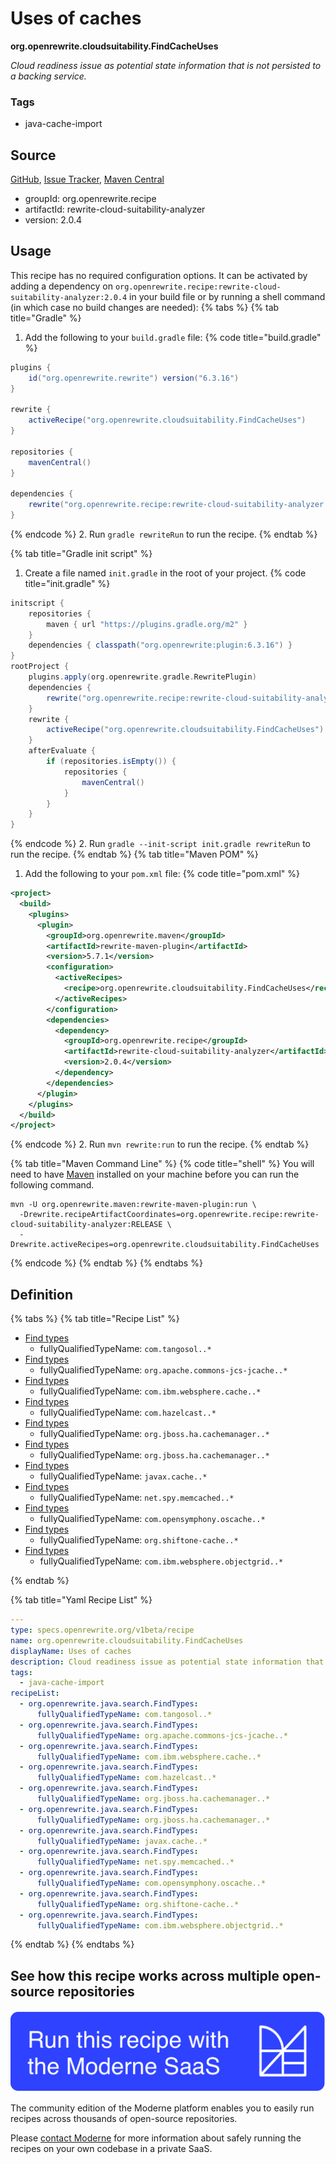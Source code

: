 # Uses of caches

**org.openrewrite.cloudsuitability.FindCacheUses**

_Cloud readiness issue as potential state information that is not persisted to a backing service._

### Tags

* java-cache-import

## Source

[GitHub](https://github.com/openrewrite/rewrite-cloud-suitability-analyzer/blob/main/src/main/resources/META-INF/rewrite/finders.yml), [Issue Tracker](https://github.com/openrewrite/rewrite-cloud-suitability-analyzer/issues), [Maven Central](https://central.sonatype.com/artifact/org.openrewrite.recipe/rewrite-cloud-suitability-analyzer/2.0.4/jar)

* groupId: org.openrewrite.recipe
* artifactId: rewrite-cloud-suitability-analyzer
* version: 2.0.4


## Usage

This recipe has no required configuration options. It can be activated by adding a dependency on `org.openrewrite.recipe:rewrite-cloud-suitability-analyzer:2.0.4` in your build file or by running a shell command (in which case no build changes are needed): 
{% tabs %}
{% tab title="Gradle" %}
1. Add the following to your `build.gradle` file:
{% code title="build.gradle" %}
```groovy
plugins {
    id("org.openrewrite.rewrite") version("6.3.16")
}

rewrite {
    activeRecipe("org.openrewrite.cloudsuitability.FindCacheUses")
}

repositories {
    mavenCentral()
}

dependencies {
    rewrite("org.openrewrite.recipe:rewrite-cloud-suitability-analyzer:2.0.4")
}
```
{% endcode %}
2. Run `gradle rewriteRun` to run the recipe.
{% endtab %}

{% tab title="Gradle init script" %}
1. Create a file named `init.gradle` in the root of your project.
{% code title="init.gradle" %}
```groovy
initscript {
    repositories {
        maven { url "https://plugins.gradle.org/m2" }
    }
    dependencies { classpath("org.openrewrite:plugin:6.3.16") }
}
rootProject {
    plugins.apply(org.openrewrite.gradle.RewritePlugin)
    dependencies {
        rewrite("org.openrewrite.recipe:rewrite-cloud-suitability-analyzer:2.0.4")
    }
    rewrite {
        activeRecipe("org.openrewrite.cloudsuitability.FindCacheUses")
    }
    afterEvaluate {
        if (repositories.isEmpty()) {
            repositories {
                mavenCentral()
            }
        }
    }
}
```
{% endcode %}
2. Run `gradle --init-script init.gradle rewriteRun` to run the recipe.
{% endtab %}
{% tab title="Maven POM" %}
1. Add the following to your `pom.xml` file:
{% code title="pom.xml" %}
```xml
<project>
  <build>
    <plugins>
      <plugin>
        <groupId>org.openrewrite.maven</groupId>
        <artifactId>rewrite-maven-plugin</artifactId>
        <version>5.7.1</version>
        <configuration>
          <activeRecipes>
            <recipe>org.openrewrite.cloudsuitability.FindCacheUses</recipe>
          </activeRecipes>
        </configuration>
        <dependencies>
          <dependency>
            <groupId>org.openrewrite.recipe</groupId>
            <artifactId>rewrite-cloud-suitability-analyzer</artifactId>
            <version>2.0.4</version>
          </dependency>
        </dependencies>
      </plugin>
    </plugins>
  </build>
</project>
```
{% endcode %}
2. Run `mvn rewrite:run` to run the recipe.
{% endtab %}

{% tab title="Maven Command Line" %}
{% code title="shell" %}
You will need to have [Maven](https://maven.apache.org/download.cgi) installed on your machine before you can run the following command.

```shell
mvn -U org.openrewrite.maven:rewrite-maven-plugin:run \
  -Drewrite.recipeArtifactCoordinates=org.openrewrite.recipe:rewrite-cloud-suitability-analyzer:RELEASE \
  -Drewrite.activeRecipes=org.openrewrite.cloudsuitability.FindCacheUses
```
{% endcode %}
{% endtab %}
{% endtabs %}

## Definition

{% tabs %}
{% tab title="Recipe List" %}
* [Find types](../java/search/findtypes.md)
  * fullyQualifiedTypeName: `com.tangosol..*`
* [Find types](../java/search/findtypes.md)
  * fullyQualifiedTypeName: `org.apache.commons-jcs-jcache..*`
* [Find types](../java/search/findtypes.md)
  * fullyQualifiedTypeName: `com.ibm.websphere.cache..*`
* [Find types](../java/search/findtypes.md)
  * fullyQualifiedTypeName: `com.hazelcast..*`
* [Find types](../java/search/findtypes.md)
  * fullyQualifiedTypeName: `org.jboss.ha.cachemanager..*`
* [Find types](../java/search/findtypes.md)
  * fullyQualifiedTypeName: `org.jboss.ha.cachemanager..*`
* [Find types](../java/search/findtypes.md)
  * fullyQualifiedTypeName: `javax.cache..*`
* [Find types](../java/search/findtypes.md)
  * fullyQualifiedTypeName: `net.spy.memcached..*`
* [Find types](../java/search/findtypes.md)
  * fullyQualifiedTypeName: `com.opensymphony.oscache..*`
* [Find types](../java/search/findtypes.md)
  * fullyQualifiedTypeName: `org.shiftone-cache..*`
* [Find types](../java/search/findtypes.md)
  * fullyQualifiedTypeName: `com.ibm.websphere.objectgrid..*`

{% endtab %}

{% tab title="Yaml Recipe List" %}
```yaml
---
type: specs.openrewrite.org/v1beta/recipe
name: org.openrewrite.cloudsuitability.FindCacheUses
displayName: Uses of caches
description: Cloud readiness issue as potential state information that is not persisted to a backing service.
tags:
  - java-cache-import
recipeList:
  - org.openrewrite.java.search.FindTypes:
      fullyQualifiedTypeName: com.tangosol..*
  - org.openrewrite.java.search.FindTypes:
      fullyQualifiedTypeName: org.apache.commons-jcs-jcache..*
  - org.openrewrite.java.search.FindTypes:
      fullyQualifiedTypeName: com.ibm.websphere.cache..*
  - org.openrewrite.java.search.FindTypes:
      fullyQualifiedTypeName: com.hazelcast..*
  - org.openrewrite.java.search.FindTypes:
      fullyQualifiedTypeName: org.jboss.ha.cachemanager..*
  - org.openrewrite.java.search.FindTypes:
      fullyQualifiedTypeName: org.jboss.ha.cachemanager..*
  - org.openrewrite.java.search.FindTypes:
      fullyQualifiedTypeName: javax.cache..*
  - org.openrewrite.java.search.FindTypes:
      fullyQualifiedTypeName: net.spy.memcached..*
  - org.openrewrite.java.search.FindTypes:
      fullyQualifiedTypeName: com.opensymphony.oscache..*
  - org.openrewrite.java.search.FindTypes:
      fullyQualifiedTypeName: org.shiftone-cache..*
  - org.openrewrite.java.search.FindTypes:
      fullyQualifiedTypeName: com.ibm.websphere.objectgrid..*

```
{% endtab %}
{% endtabs %}

## See how this recipe works across multiple open-source repositories

[![Moderne Link Image](/.gitbook/assets/ModerneRecipeButton.png)](https://app.moderne.io/recipes/org.openrewrite.cloudsuitability.FindCacheUses)

The community edition of the Moderne platform enables you to easily run recipes across thousands of open-source repositories.

Please [contact Moderne](https://moderne.io/product) for more information about safely running the recipes on your own codebase in a private SaaS.

